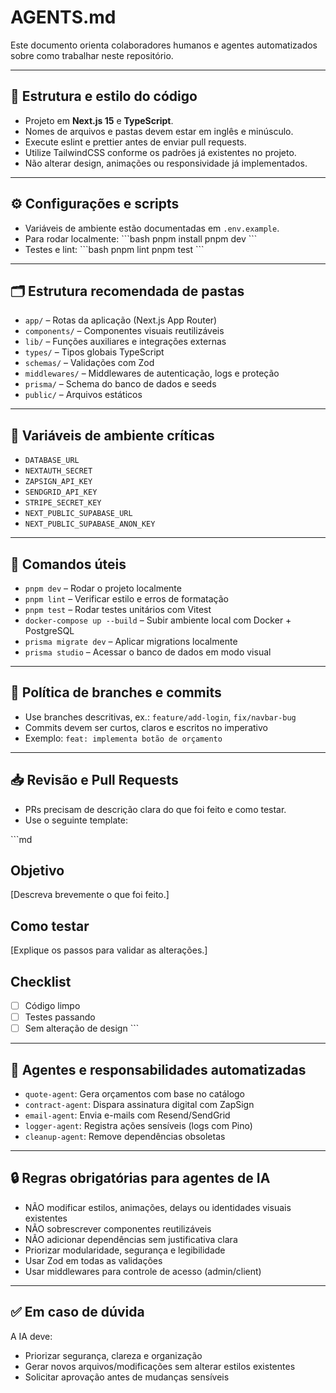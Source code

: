 # AGENTS.md

Este documento orienta colaboradores humanos e agentes automatizados sobre como trabalhar neste repositório.

---

## 🧱 Estrutura e estilo do código

- Projeto em **Next.js 15** e **TypeScript**.
- Nomes de arquivos e pastas devem estar em inglês e minúsculo.
- Execute eslint e prettier antes de enviar pull requests.
- Utilize TailwindCSS conforme os padrões já existentes no projeto.
- Não alterar design, animações ou responsividade já implementados.

---

## ⚙️ Configurações e scripts

- Variáveis de ambiente estão documentadas em `.env.example`.
- Para rodar localmente:
  \`\`\`bash
  pnpm install
  pnpm dev
  \`\`\`
- Testes e lint:
  \`\`\`bash
  pnpm lint
  pnpm test
  \`\`\`

---

## 🗂️ Estrutura recomendada de pastas

- `app/` – Rotas da aplicação (Next.js App Router)
- `components/` – Componentes visuais reutilizáveis
- `lib/` – Funções auxiliares e integrações externas
- `types/` – Tipos globais TypeScript
- `schemas/` – Validações com Zod
- `middlewares/` – Middlewares de autenticação, logs e proteção
- `prisma/` – Schema do banco de dados e seeds
- `public/` – Arquivos estáticos

---

## 🔐 Variáveis de ambiente críticas

- `DATABASE_URL`
- `NEXTAUTH_SECRET`
- `ZAPSIGN_API_KEY`
- `SENDGRID_API_KEY`
- `STRIPE_SECRET_KEY`
- `NEXT_PUBLIC_SUPABASE_URL`
- `NEXT_PUBLIC_SUPABASE_ANON_KEY`

---

## 🚀 Comandos úteis

- `pnpm dev` – Rodar o projeto localmente
- `pnpm lint` – Verificar estilo e erros de formatação
- `pnpm test` – Rodar testes unitários com Vitest
- `docker-compose up --build` – Subir ambiente local com Docker + PostgreSQL
- `prisma migrate dev` – Aplicar migrations localmente
- `prisma studio` – Acessar o banco de dados em modo visual

---

## 🔄 Política de branches e commits

- Use branches descritivas, ex.: `feature/add-login`, `fix/navbar-bug`
- Commits devem ser curtos, claros e escritos no imperativo
- Exemplo: `feat: implementa botão de orçamento`

---

## 📥 Revisão e Pull Requests

- PRs precisam de descrição clara do que foi feito e como testar.
- Use o seguinte template:

\`\`\`md

## Objetivo

[Descreva brevemente o que foi feito.]

## Como testar

[Explique os passos para validar as alterações.]

## Checklist

- [ ] Código limpo
- [ ] Testes passando
- [ ] Sem alteração de design
      \`\`\`

---

## 🤖 Agentes e responsabilidades automatizadas

- `quote-agent`: Gera orçamentos com base no catálogo
- `contract-agent`: Dispara assinatura digital com ZapSign
- `email-agent`: Envia e-mails com Resend/SendGrid
- `logger-agent`: Registra ações sensíveis (logs com Pino)
- `cleanup-agent`: Remove dependências obsoletas

---

## 🔒 Regras obrigatórias para agentes de IA

- NÃO modificar estilos, animações, delays ou identidades visuais existentes
- NÃO sobrescrever componentes reutilizáveis
- NÃO adicionar dependências sem justificativa clara
- Priorizar modularidade, segurança e legibilidade
- Usar Zod em todas as validações
- Usar middlewares para controle de acesso (admin/client)

---

## ✅ Em caso de dúvida

A IA deve:

- Priorizar segurança, clareza e organização
- Gerar novos arquivos/modificações sem alterar estilos existentes
- Solicitar aprovação antes de mudanças sensíveis
